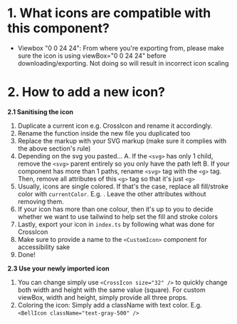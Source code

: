 # 1. What icons are compatible with this component?

- Viewbox "0 0 24 24": From where you're exporting from, please make sure the icon is using viewBox="0 0 24 24" before downloading/exporting. Not doing so will result in incorrect icon scaling

# 2. How to add a new icon?

**2.1 Sanitising the icon**

1. Duplicate a current icon e.g. CrossIcon and rename it accordingly.
2. Rename the function inside the new file you duplicated too
3. Replace the markup with your SVG markup (make sure it complies with the above section's rule)
4. Depending on the svg you pasted...
   A. If the `<svg>` has only 1 child, remove the `<svg>` parent entirely so you only have the path left
   B. If your component has more than 1 paths, rename `<svg>` tag with the `<g>` tag. Then, remove all attributes of this `<g>` tag so that it's just `<g>`
5. Usually, icons are single colored. If that's the case, replace all fill/stroke color with `currentColor`. E.g. <path d="..." fill="currentColor">. Leave the other attributes without removing them.
6. If your icon has more than one colour, then it's up to you to decide whether we want to use tailwind to help set the fill and stroke colors
7. Lastly, export your icon in `index.ts` by following what was done for CrossIcon
8. Make sure to provide a name to the `<CustomIcon>` component for accessibility sake
9. Done!

**2.3 Use your newly imported icon**

1. You can change simply use `<CrossIcon size="32" />` to quickly change both width and height with the same value (square). For custom viewBox, width and height, simply provide all three props.
2. Coloring the icon: Simply add a className with text color. E.g. `<BellIcon className="text-gray-500" />`
